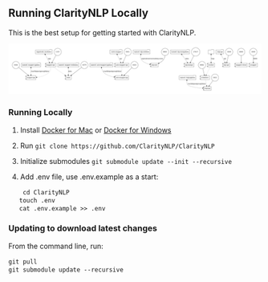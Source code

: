 ## Running ClarityNLP Locally

This is the best setup for getting started with ClarityNLP.


![Alt text](_static/docker-compose.png "Docker Compose Dev Diagram")

### Running Locally

1. Install [Docker for Mac](https://www.docker.com/docker-mac) or [Docker for Windows](https://www.docker.com/docker-windows)

2. Run `git clone https://github.com/ClarityNLP/ClarityNLP`

3. Initialize submodules `git submodule update --init --recursive`

4. Add .env file, use .env.example as a start:
```
    cd ClarityNLP
   touch .env
   cat .env.example >> .env
```


### Updating to download latest changes
From the command line, run:
```
git pull
git submodule update --recursive
```